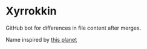 # Xyrrokkin

GitHub bot for differences in file content after merges.

Name inspired by [this planet](https://solarsystem.nasa.gov/moons/saturn-moons/hyrrokkin/in-depth/)
